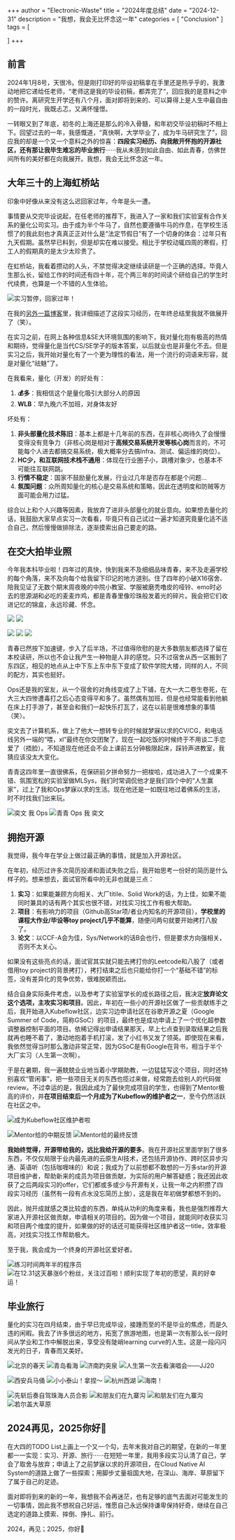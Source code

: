 +++
author = "Electronic-Waste"
title = "2024年度总结"
date = "2024-12-31"
description = "我想，我会无比怀念这一年"
categories = [
    "Conclusion"
]
tags = [
   
]
+++

## 前言

2024年1月8号，天很冷。但是刚打印好的毕设初稿拿在手里还是热乎乎的，我激动地把它递给任老师，“老师这是我的毕设初稿，都弄完了“，回应我的是意料之中的赞许。离研究生开学还有八个月，面对即将到来的、可以算得上是人生中最自由的一段时光，我既忐忑，又满怀憧憬。

一转眼又到了年底，初冬的上海还是那么的冷入骨髓，和年初交毕设初稿时不相上下。回望过去的一年，我感慨道，“真快啊，大学毕业了，成为牛马研究生了”，回应我的却是一个又一个意料之外的惊喜：**四段实习经历、向我敞开怀抱的开源社区，还有那让我毕生难忘的毕业旅行**······我从未感到如此自由、如此青春，仿佛世间所有的美好都在向我展开。我想，我会无比怀念这一年。

## 大年三十的上海虹桥站

印象中好像从来没有这么迟回家过年，今年是头一遭。

事情要从交完毕设说起，在任老师的推荐下，我进入了一家和我们实验室有合作关系的量化公司实习。由于成为半个牛马了，自然也要遵循牛马的作息，在学校生活惯了的我此刻也才真真正正对什么是“法定节假日”有了一个切身的体会：过年只有九天假期。虽然早已料到，但是却实在难以接受。相比于学校动辄四周的寒假，打工人的假期真的是太少太珍贵了。

在虹桥站，我看着攒动的人头，不禁觉得决定继续读研是一个正确的选择。毕竟人生那么长，留给工作的时间还有四十年，花个两三年的时间读个研给自己的学生时代续费，也算是一个不错的人生体验。

![实习暂停，回家过年！](img/train-station.jpeg)

在我的[另外一篇博客](http://blog.electronicwaste.cn/p/四月告别邦戴/)里，我详细描述了这段实习经历，在年终总结里我就不做展开了（笑）。

在实习之前，在网上各种信息&SE大环境氛围的影响下，我对量化抱有极高的热情和期待，觉得量化是当代CS/SE学子的版本答案，以后就业也是非量化不去。但是实习之后，我开始对量化有了一个更为理性的看法，用一个流行的词语来形容，就是对量化“祛魅”了。

在我看来，量化（开发）的好处有：

1. **💰多**：我相信这个是量化吸引大部分人的原因
2. **WLB**：早九晚六不加班，对身体友好

坏处有：

1. **非头部量化技术陈旧**：基本上都是十几年前的东西，在非核心岗待久了会慢慢变得没有竞争力（非核心岗是相对于**高频交易系统开发等核心岗**而言的，不可能每个人进去都搞交易系统，极大概率分去搞Infra、测试、偏运维的岗位）。
2. **HC少，和互联网技术栈不通用**：体现在行业圈子小，跳槽对象少，也基本不可能往互联网跳。
3. **行情不稳定**：国家不鼓励量化发展，行业过几年是否存在都是个问题...
4. **氛围问题**：众所周知量化的核心是交易系统和策略，因此在透明度和防贼等方面可能会用力过猛。

综合以上和个人兴趣等因素，我放弃了进非头部量化的就业意向。如果想去量化的话，我鼓励大家早点实习一次看看，毕竟只有自己试过一遍才知道究竟量化适不适合自己，然后慢慢做排除法，逐渐摸索出自己要走的路。

## 在交大拍毕业照

今年我本科毕业啦！四年过的真快，快到我来不及细细品味青春，来不及走遍学校的每个角落，来不及向每个给我留下印记的地方道别。住了四年的小破X16宿舍、陪我见证了无数个期末周夜晚的中院小教室、学服被磨秃噜皮的哑铃、emo时必去的思源湖和必吃的麦麦炸鸡，都是青春里像珍珠般发着光的碎片。我会把它们收进记忆的锦盒，永远珍藏、怀念。

![](img/my1.jpeg) ![](img/my2.jpeg)

![](img/my3.jpeg) ![](img/my4.jpeg) ![](img/my5.jpeg)

青春已然按下加速键，步入了后半场，不过值得欣慰的是大多数朋友都选择了留在本校读研，所以也不会让我产生一种物是人非的感觉。只不过宿舍从西一区搬到了东四区，相见的地点从上中下东上东中东下变成了软件学院大楼，同样的人，不同的配方，其实也挺好。

Ops还是我的室友，从一个宿舍的对角线变成了上下铺，在大一大二卷生卷死，在大三大四惨遭毒打之后心态变得平和多了。虽然偶有加班，但是也经常能看到他躺在床上打手游了，甚至会和我们一起快乐打瓦了，这在以前是很难想象的事情（笑）。

奕文去了计算机系，做上了他大一想转专业的时候就梦寐以求的CV/CG，和电话线另外一端的“喂，xl”最终在你交团聚了，现在一起吃饭的时候终于不用谈二手恋爱了（捂脸）。不知道现在他还会不会上课前五分钟极限起床，踩铃声进教室，我猜应该没太大变化。

青青这四年里一直很佛系，在保研前夕拼命努力一把梭哈，成功进入了一个成果不错、氛围宽松的实验室做MLSys，我们时常调侃他才是我们四个中的“人生赢家”，过上了我和Ops梦寐以求的生活。现在他还是一如既往地过着佛系的生活，时不时找我们出来玩。

![奕文 我 Ops](img/hezhao.jpeg) ![青青 Ops 我 奕文](img/hezhao2.jpeg)

## 拥抱开源

我觉得，我今年在学业上做过最正确的事情，就是加入开源社区。

在年初，经历过许多次简历投递和面试失败之后，我开始思考一份好的简历是什么样子的。想来想去，面试官所看中的无非也就是三点：

1. **实习**：如果能兼顾方向相关、大厂titile、Solid Work的话，为上佳，如果不能同时兼具的话有两个其实也很不错，对找实习找工作有极大帮助。
2. **项目**：有影响力的项目（Github高Star项/者业内知名的开源项目），**学校里的课程大作业/毕设等toy project几乎不能算**，随便问两句就要开始拷打八股了。
3. **论文**：以CCF-A会为佳，Sys/Network的话B会也行，但是要求方向强相关，否则不太关心。

如果没有这些亮点的话，面试官其实就只能去拷打你的Leetcode和八股了（或者借用toy project的背景拷打），拷打结束之后也只能给你打一个“基础不错”的标签，没有差异化的竞争优势，很难脱颖而出。

结合自身实际条件考虑，以及参考了实验室学长的成长路径之后，我决定**放弃论文这个选项，主攻实习和项目**。因此，年初在一些小的开源社区做了一些贡献练手之后，我开始进入Kubeflow社区，边实习边申请社区在谷歌开源之夏（Google Summer of Code，简称GSoC）的项目，最终也是成功申请上了一个优化超参数调整器控制平面的项目。依稀记得出申请结果那天，早上七点查到录取结果之后我就再也睡不着了，激动地抱着手机打滚，发了小红书又发了领英。即使现在来看，我依然觉得当时那么激动非常正常，因为GSoC是有Google在背书，相当于半个大厂实习（人生第一次啊）。

于是在暑期，我一遍兢兢业业地当着小学期助教，一边猛猛写这个项目，同时还特别喜欢“管闲事”，把一些项目无关的东西也揽过来做，经常跑去给别人的代码做review。不过幸运的是，我因此成为了最快完成项目的学生，也得到了Mentor极高的评价，并**在项目结束后一个月成为了Kubeflow的维护者之一**，至今仍然活跃在社区之中。

![成为Kubeflow社区维护者啦](img/linkedin.png)

![Mentor给的中期反馈](img/midterm.png) ![Mentor给的最终反馈](img/finalterm.jpeg)

**我始终觉得，开源带给我的，远比我给开源的要多**。我在开源社区里面学到了很多东西，不仅仅局限于业内最先进的云原生AI技术，还包括开源协作、跨时区异步沟通、英语听（包括咖喱味的）和说；我成为了以前想都不敢想的一万多star的开源项目维护者，帮助新来的成员为项目做贡献，为实际的用户解答疑惑；我还因此收获了之后两段实习的offer，它们都或多或少与开源有关，让我一年之内积攒了四段实习经历（虽然有一段有点水没忘简历上放），这是我在年初做梦都想不到的。

因此，抛开成就感之类比较虚的东西，单纯从功利的角度来看，我也是强烈推荐大家进入开源社区做贡献，申请相关的项目的。因为做一个项目，就能同时收获实习和项目两个维度的提升，如果做的好的话还可能获得社区维护者这一title，效率极高，对找实习找工作帮助极大。

至于我，我会成为一个终身的开源社区爱好者。

![练习时间两年半的程序员](img/github1.jpeg) ![在12.31这天暴涨6个粉丝，关注过百啦！顺利实现了年初的愿望，真的好幸运！](img/github2.png)

## 毕业旅行

量化的实习在四月结束，由于早已完成毕设，接踵而至的不是毕业的焦虑，而是久违的闲暇。我去了许多很远的地方，拓宽了旅游地图，也是第一次有那么长一段时间从学业和工作中解脱出来，享受没有陡峭learning curve的人生。这是一段闪闪发光的日子，青春而又美好。

![北京的春天](img/beijing1.jpeg) ![青岛看海](img/qingdao3.jpeg) ![济南趵突泉](img/jinan1.jpeg) ![人生第一次去看演唱会——JJ20](img/jinan2.jpeg) 

![西安兵马俑](img/xian.jpeg) ![小小泰山！拿捏～](img/taishan.jpeg) ![杭州西湖](img/hangzhou1.jpeg) ![海南！](img/hainan2.jpeg) 

![先斩后奏自驾珠海人员合影](img/zhuhai.jpeg) ![和朋友们在九寨沟](img/jiuzhai1.jpeg) ![和朋友们在九寨沟](img/jiuzhai2.jpeg) ![若尔盖大草原](img/rouergai1.jpeg)

## 2024再见，2025你好👋

在大四的TODO List上画上一个又一个勾，去年末我对自己的期望，在新的一年里都一一实现：实习、开源、旅行······在短短一年里，我用多段实习认清了自己，学会了取舍与放弃；申请上了之前梦寐以求的开源项目，在Cloud Native AI System的道路上做了一些探索；用脚步丈量祖国大地，在深山、海岸、草原留下了属于自己的足迹。

面对即将到来的新的一年，我想我不会再迷茫，也有足够的底气去面对可能发生的一切事情，因此我不想祝自己好运，惟愿自己永远保持谦卑保持好奇，继续在自己选定的道路上摸索、摔倒、挣扎、前行。

2024，再见；2025，你好👋